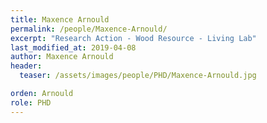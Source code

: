 ```yaml
---
title: Maxence Arnould
permalink: /people/Maxence-Arnould/
excerpt: "Research Action - Wood Resource - Living Lab"
last_modified_at: 2019-04-08
author: Maxence Arnould
header:
  teaser: /assets/images/people/PHD/Maxence-Arnould.jpg

orden: Arnould
role: PHD
---
```


